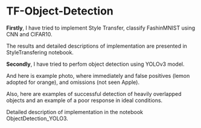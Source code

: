 # TF-Object-Detection

**Firstly**, I have tried to implement Style Transfer, classify FashinMNIST using CNN and CIFAR10.

The results and detailed descriptions of implementation are presented in StyleTransfering notebook.

**Secondly**, I have tried to perfom object detection using YOLOv3 model.

And here is example photo, where immediately and false positives (lemon adopted for orange), and omissions (not seen Apple).

Also, here are examples of successful detection of heavily overlapped objects and an example of a poor response in ideal conditions.

Detailed description of implementation in the notebook ObjectDetection_YOLO3.
